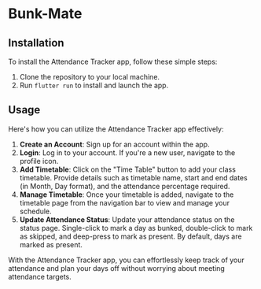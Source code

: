 # Bunk-Mate
## Installation

To install the Attendance Tracker app, follow these simple steps:

1. Clone the repository to your local machine.
2. Run `flutter run` to install and launch the app.

## Usage

Here's how you can utilize the Attendance Tracker app effectively:

1. **Create an Account**: Sign up for an account within the app.
2. **Login**: Log in to your account. If you're a new user, navigate to the profile icon.
3. **Add Timetable**: Click on the "Time Table" button to add your class timetable. Provide details such as timetable name, start and end dates (in Month, Day format), and the attendance percentage required.
4. **Manage Timetable**: Once your timetable is added, navigate to the timetable page from the navigation bar to view and manage your schedule.
5. **Update Attendance Status**: Update your attendance status on the status page. Single-click to mark a day as bunked, double-click to mark as skipped, and deep-press to mark as present. By default, days are marked as present.

With the Attendance Tracker app, you can effortlessly keep track of your attendance and plan your days off without worrying about meeting attendance targets.
